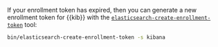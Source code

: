 If your enrollment token has expired, then you can generate a new enrollment token for {{kib}} with the [`elasticsearch-create-enrollment-token`](elasticsearch://reference/elasticsearch/command-line-tools/create-enrollment-token.md) tool:

```sh
bin/elasticsearch-create-enrollment-token -s kibana
```
